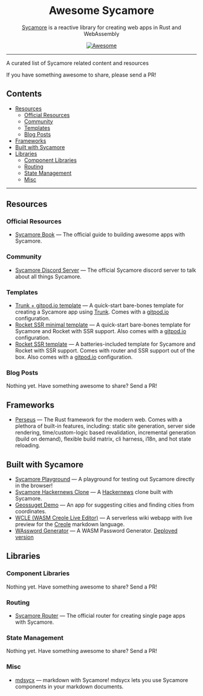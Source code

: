 <h1 align="center">Awesome Sycamore</h1>
<p align="center"><a href="https://sycamore-rs.netlify.app">Sycamore</a> is a reactive library for creating web apps in Rust and WebAssembly</p>

<div align="center">
    <a href="https://awesome.re">
        <img src="https://awesome.re/badge.svg" alt="Awesome" />
    </a>
</div>

---

A curated list of Sycamore related content and resources

If you have something awesome to share, please send a PR!

## Contents

- [Resources](#resources)
  - [Official Resources](#official-resources)
  - [Community](#community)
  - [Templates](#templates)
  - [Blog Posts](#blog-posts)
- [Frameworks](#frameworks)
- [Built with Sycamore](#built-with-sycamore)
- [Libraries](#libraries)
  - [Component Libraries](#component-libraries)
  - [Routing](#routing)
  - [State Management](#state-management)
  - [Misc](#misc)

---

## Resources

### Official Resources

- [Sycamore Book](https://sycamore-rs.netlify.app/docs/getting_started/installation) — The official
  guide to building awesome apps with Sycamore.

### Community

- [Sycamore Discord Server](https://discord.gg/vDwFUmm6mU) — The official Sycamore discord server to
  talk about all things Sycamore.

### Templates

- [Trunk + gitpod.io template](https://github.com/sycamore-rs/sycamore-trunk-gitpod-template) — A
  quick-start bare-bones template for creating a Sycamore app using [Trunk](https://trunkrs.dev).
  Comes with a [gitpod.io](https://www.gitpod.io) configuration.
- [Rocket SSR minimal template](https://github.com/sycamore-rs/sycamore-rocket-minimal-template) — A
  quick-start bare-bones template for Sycamore and Rocket with SSR support. Also comes with a
  [gitpod.io](https://www.gitpod.io) configuration.
- [Rocket SSR template](https://github.com/sycamore-rs/sycamore-rocket-template) — A
  batteries-included template for Sycamore and Rocket with SSR support. Comes with router and SSR
  support out of the box. Also comes with a [gitpod.io](https://www.gitpod.io) configuration.

### Blog Posts

Nothing yet. Have something awesome to share? Send a PR!

## Frameworks

- [Perseus](https://github.com/arctic-hen7/perseus) — The Rust framework for the modern web. Comes
  with a plethora of built-in features, including: static site generation, server side rendering,
  time/custom-logic based revalidation, incremental generation (build on demand), flexible build
  matrix, cli harness, i18n, and hot state reloading.

## Built with Sycamore

- [Sycamore Playground](https://github.com/sycamore-rs/playground) — A playground for testing out
  Sycamore directly in the browser!
- [Sycamore Hackernews Clone](https://github.com/sycamore-rs/hackernews-sycamore) — A
  [Hackernews](https://news.ycombinator.com) clone built with Sycamore.
- [Geossuget Demo](https://github.com/estin/geosuggest) — An app for suggesting cities and finding
  cities from coordinates.
- [WCLE (WASM Creole Live Editor)](https://github.com/chidea/wasm-creole-live-editor) — A serverless wiki 
  webapp with live preview for the [Creole](http://www.wikicreole.org/) markdown language.
- [WAssword Generator](https://github.com/Miruzz/wassword-generator) — A WASM Password Generator. [Deployed version](https://wassword-generator.web.app/)

## Libraries

### Component Libraries

Nothing yet. Have something awesome to share? Send a PR!

### Routing

- [Sycamore Router](https://github.com/sycamore-rs/sycamore/tree/master/packages/sycamore-router) —
  The official router for creating single page apps with Sycamore.

### State Management

Nothing yet. Have something awesome to share? Send a PR!

### Misc

- [mdsycx](https://github.com/lukechu10/mdsycx) — markdown with Sycamore! mdsycx lets you use 
  Sycamore components in your markdown documents.
